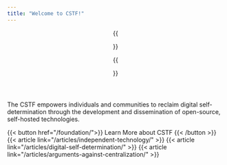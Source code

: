 ```yaml
---
title: "Welcome to CSTF!"
---
```


<header>
  <!-- Light mode image -->
  <div class="dark:hidden">
    {{<figure
      src="/img/cstf-full-logo.svg"
      alt="CSTF"
      nozoom="true"
      class="w-84 mx-auto"
    >}}
  </div>

  <!-- Dark mode image -->
  <div class="hidden dark:block">
    {{<figure
      src="/img/cstf-full-logo-light.svg"
      alt="CSTF"
      nozoom="true"
      class="w-84 mx-auto"
    >}}
  </div>
</header>

<div class="prose dark:prose-invert max-w-3xl mx-auto pt-8">

  The CSTF empowers individuals and communities to reclaim digital self-determination through the development and dissemination of open-source, self-hosted technologies.

  <div class="flex justify-end">
    {{< button href="/foundation/">}}
    Learn More about CSTF
    {{< /button >}}
  </div>

</div>

<div class="flex flex-col gap-4 pt-16" >
  {{< article link="/articles/independent-technology/" >}}
  {{< article link="/articles/digital-self-determination/" >}}
  {{< article link="/articles/arguments-against-centralization/" >}}
</div>

